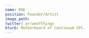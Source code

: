 ```yaml
---
name: RAE 
position: Founder/Artist
image_path: 
twitter: arraeofthings
blurb: Motherboard of Continuum SPC.
---
```

